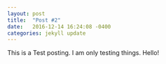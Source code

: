 ```yaml
---
layout: post
title:  "Post #2"
date:   2016-12-14 16:24:08 -0400
categories: jekyll update
---
```

This is a Test posting. I am only testing things. Hello!
